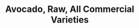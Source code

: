 ---
title: "Avocado, Raw, All Commercial Varieties"
url: "/fruits-and-fruit-juices/avocado/avocado-raw-all-commercial-varieties/"
layout: "nutritional-data"
jsonSrc: "1511"
---